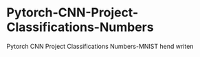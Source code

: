 # Pytorch-CNN-Project-Classifications-Numbers
Pytorch CNN Project Classifications Numbers-MNIST hend writen

